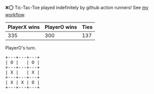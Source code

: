 :x::o: Tic-Tac-Toe played indefinitely by github action runners! See [my workflow](.github/workflows/play.yaml).

|PlayerX wins|PlayerO wins|Ties|
|-|-|-|
|335|300|137|

PlayerO's turn.

<pre>
+---+---+---+
| O |   | O |
+---+---+---+
| X |   | X |
+---+---+---+
| X | X | O |
+---+---+---+
</pre>